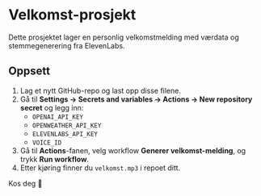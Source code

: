 # Velkomst-prosjekt

Dette prosjektet lager en personlig velkomstmelding med værdata og stemmegenerering fra ElevenLabs.

## Oppsett

1. Lag et nytt GitHub-repo og last opp disse filene.
2. Gå til **Settings → Secrets and variables → Actions → New repository secret** og legg inn:
   - `OPENAI_API_KEY`
   - `OPENWEATHER_API_KEY`
   - `ELEVENLABS_API_KEY`
   - `VOICE_ID`
3. Gå til **Actions**-fanen, velg workflow **Generer velkomst-melding**, og trykk **Run workflow**.
4. Etter kjøring finner du `velkomst.mp3` i repoet ditt.

Kos deg 🎉
